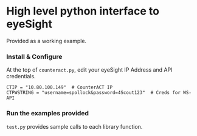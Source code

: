 # High level python interface to eyeSight

Provided as a working example.


### Install & Configure

At the top of `counteract.py`, edit your eyeSight IP Address and API credentials.

```
CTIP = "10.80.100.149"  # CounterACT IP
CTPWSTRING = "username=spollock&password=4Scout123"  # Creds for WS-API
```

### Run the examples provided

`test.py` provides sample calls to each library function.
